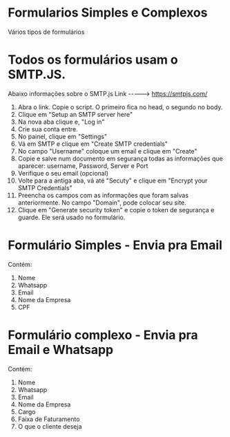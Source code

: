 # Formularios Simples e Complexos
Vários tipos de formulários

# Todos os formulários usam o SMTP.JS. 
Abaixo informações sobre o SMTP.js
Link ----->   https://smtpjs.com/
1) Abra o link. Copie o script. O primeiro fica no head, o segundo no body. 
2) Clique em "Setup an SMTP server here"
3) Na nova aba clique e, "Log in"
4) Crie sua conta entre. 
5) No painel, clique em "Settings"
6) Vá em SMTP  e clique em "Create SMTP credentials"
7) No campo "Username" coloque um email e clique em "Create"
8) Copie e salve num documento em segurança todas as informações que aparecer: username, Password, Server e Port
9) Verifique o seu email (opcional)
10) Volte para a antiga aba, vá até "Secuty" e clique em "Encrypt your SMTP Credentials"
11) Preencha os campos com as informações que foram salvas anteriormente. No campo "Domain", pode colocar seu site. 
12) Clique em "Generate security token" e copie o token de segurança e guarde. Ele será usado no formulário. 

# Formulário Simples - Envia pra Email
Contém:
1) Nome
2) Whatsapp
3) Email
4) Nome da Empresa
5) CPF

# Formulário complexo - Envia pra Email e Whatsapp
Contém: 
1) Nome
2) Whatsapp
3) Email
4) Nome da Empresa
5) Cargo
6) Faixa de Faturamento
7) O que o cliente deseja
